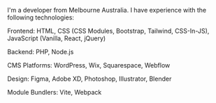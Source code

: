 I'm a developer from Melbourne Australia. I have experience with the following technologies:

Frontend:  HTML, CSS (CSS Modules, Bootstrap, Tailwind, CSS-In-JS), JavaScript (Vanilla, React, jQuery)

Backend: PHP, Node.js

CMS Platforms: WordPress, Wix, Squarespace, Webflow 

Design: Figma, Adobe XD, Photoshop, Illustrator, Blender 

Module Bundlers: Vite, Webpack 



<!---
ashmaddenweb/ashmaddenweb is a ✨ special ✨ repository because its `README.md` (this file) appears on your GitHub profile.
You can click the Preview link to take a look at your changes.
--->

